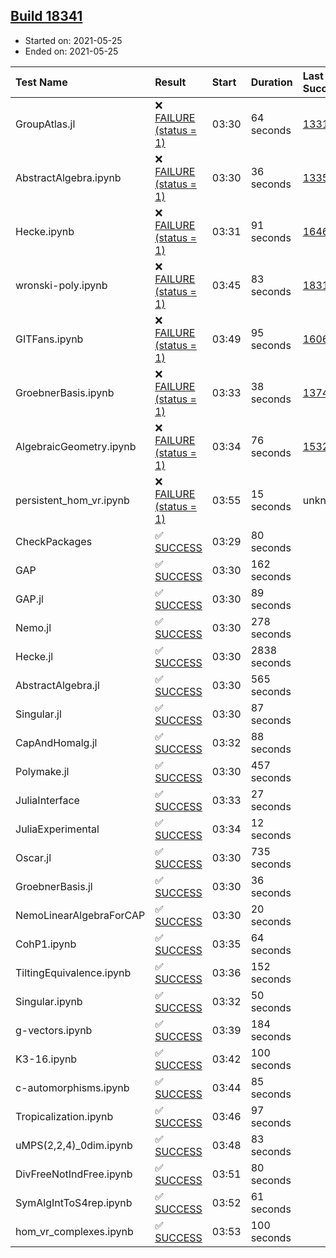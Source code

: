 ## [Build 18341](https://oscarci.mathematik.uni-kl.de/job/oscar/18341/)

* Started on: 2021-05-25
* Ended on: 2021-05-25

| Test Name    | Result | Start | Duration | Last Success | First Failure |
|:-------------|:-------|:------|:---------|:-------------|:--------------|
| GroupAtlas.jl | ❌ [FAILURE (status = 1)](https://oscarci.mathematik.uni-kl.de/job/oscar/18341/artifact/logs/build-18341/GroupAtlas.jl.log) | 03:30 | 64 seconds | [13311](https://oscarci.mathematik.uni-kl.de/job/oscar/13311/) | [13312](https://oscarci.mathematik.uni-kl.de/job/oscar/13312/) |
| AbstractAlgebra.ipynb | ❌ [FAILURE (status = 1)](https://oscarci.mathematik.uni-kl.de/job/oscar/18341/artifact/logs/build-18341/AbstractAlgebra.ipynb.log) | 03:30 | 36 seconds | [13355](https://oscarci.mathematik.uni-kl.de/job/oscar/13355/) | [13356](https://oscarci.mathematik.uni-kl.de/job/oscar/13356/) |
| Hecke.ipynb | ❌ [FAILURE (status = 1)](https://oscarci.mathematik.uni-kl.de/job/oscar/18341/artifact/logs/build-18341/Hecke.ipynb.log) | 03:31 | 91 seconds | [16463](https://oscarci.mathematik.uni-kl.de/job/oscar/16463/) | [16464](https://oscarci.mathematik.uni-kl.de/job/oscar/16464/) |
| wronski-poly.ipynb | ❌ [FAILURE (status = 1)](https://oscarci.mathematik.uni-kl.de/job/oscar/18341/artifact/logs/build-18341/wronski-poly.ipynb.log) | 03:45 | 83 seconds | [18314](https://oscarci.mathematik.uni-kl.de/job/oscar/18314/) | [18315](https://oscarci.mathematik.uni-kl.de/job/oscar/18315/) |
| GITFans.ipynb | ❌ [FAILURE (status = 1)](https://oscarci.mathematik.uni-kl.de/job/oscar/18341/artifact/logs/build-18341/GITFans.ipynb.log) | 03:49 | 95 seconds | [16068](https://oscarci.mathematik.uni-kl.de/job/oscar/16068/) | [16069](https://oscarci.mathematik.uni-kl.de/job/oscar/16069/) |
| GroebnerBasis.ipynb | ❌ [FAILURE (status = 1)](https://oscarci.mathematik.uni-kl.de/job/oscar/18341/artifact/logs/build-18341/GroebnerBasis.ipynb.log) | 03:33 | 38 seconds | [13748](https://oscarci.mathematik.uni-kl.de/job/oscar/13748/) | [13749](https://oscarci.mathematik.uni-kl.de/job/oscar/13749/) |
| AlgebraicGeometry.ipynb | ❌ [FAILURE (status = 1)](https://oscarci.mathematik.uni-kl.de/job/oscar/18341/artifact/logs/build-18341/AlgebraicGeometry.ipynb.log) | 03:34 | 76 seconds | [15322](https://oscarci.mathematik.uni-kl.de/job/oscar/15322/) | [15323](https://oscarci.mathematik.uni-kl.de/job/oscar/15323/) |
| persistent_hom_vr.ipynb | ❌ [FAILURE (status = 1)](https://oscarci.mathematik.uni-kl.de/job/oscar/18341/artifact/logs/build-18341/persistent_hom_vr.ipynb.log) | 03:55 | 15 seconds | unknown | unknown |
| CheckPackages | ✅ [SUCCESS](https://oscarci.mathematik.uni-kl.de/job/oscar/18341/artifact/logs/build-18341/CheckPackages.log) | 03:29 | 80 seconds |  |  |
| GAP | ✅ [SUCCESS](https://oscarci.mathematik.uni-kl.de/job/oscar/18341/artifact/logs/build-18341/GAP.log) | 03:30 | 162 seconds |  |  |
| GAP.jl | ✅ [SUCCESS](https://oscarci.mathematik.uni-kl.de/job/oscar/18341/artifact/logs/build-18341/GAP.jl.log) | 03:30 | 89 seconds |  |  |
| Nemo.jl | ✅ [SUCCESS](https://oscarci.mathematik.uni-kl.de/job/oscar/18341/artifact/logs/build-18341/Nemo.jl.log) | 03:30 | 278 seconds |  |  |
| Hecke.jl | ✅ [SUCCESS](https://oscarci.mathematik.uni-kl.de/job/oscar/18341/artifact/logs/build-18341/Hecke.jl.log) | 03:30 | 2838 seconds |  |  |
| AbstractAlgebra.jl | ✅ [SUCCESS](https://oscarci.mathematik.uni-kl.de/job/oscar/18341/artifact/logs/build-18341/AbstractAlgebra.jl.log) | 03:30 | 565 seconds |  |  |
| Singular.jl | ✅ [SUCCESS](https://oscarci.mathematik.uni-kl.de/job/oscar/18341/artifact/logs/build-18341/Singular.jl.log) | 03:30 | 87 seconds |  |  |
| CapAndHomalg.jl | ✅ [SUCCESS](https://oscarci.mathematik.uni-kl.de/job/oscar/18341/artifact/logs/build-18341/CapAndHomalg.jl.log) | 03:32 | 88 seconds |  |  |
| Polymake.jl | ✅ [SUCCESS](https://oscarci.mathematik.uni-kl.de/job/oscar/18341/artifact/logs/build-18341/Polymake.jl.log) | 03:30 | 457 seconds |  |  |
| JuliaInterface | ✅ [SUCCESS](https://oscarci.mathematik.uni-kl.de/job/oscar/18341/artifact/logs/build-18341/JuliaInterface.log) | 03:33 | 27 seconds |  |  |
| JuliaExperimental | ✅ [SUCCESS](https://oscarci.mathematik.uni-kl.de/job/oscar/18341/artifact/logs/build-18341/JuliaExperimental.log) | 03:34 | 12 seconds |  |  |
| Oscar.jl | ✅ [SUCCESS](https://oscarci.mathematik.uni-kl.de/job/oscar/18341/artifact/logs/build-18341/Oscar.jl.log) | 03:30 | 735 seconds |  |  |
| GroebnerBasis.jl | ✅ [SUCCESS](https://oscarci.mathematik.uni-kl.de/job/oscar/18341/artifact/logs/build-18341/GroebnerBasis.jl.log) | 03:30 | 36 seconds |  |  |
| NemoLinearAlgebraForCAP | ✅ [SUCCESS](https://oscarci.mathematik.uni-kl.de/job/oscar/18341/artifact/logs/build-18341/NemoLinearAlgebraForCAP.log) | 03:30 | 20 seconds |  |  |
| CohP1.ipynb | ✅ [SUCCESS](https://oscarci.mathematik.uni-kl.de/job/oscar/18341/artifact/logs/build-18341/CohP1.ipynb.log) | 03:35 | 64 seconds |  |  |
| TiltingEquivalence.ipynb | ✅ [SUCCESS](https://oscarci.mathematik.uni-kl.de/job/oscar/18341/artifact/logs/build-18341/TiltingEquivalence.ipynb.log) | 03:36 | 152 seconds |  |  |
| Singular.ipynb | ✅ [SUCCESS](https://oscarci.mathematik.uni-kl.de/job/oscar/18341/artifact/logs/build-18341/Singular.ipynb.log) | 03:32 | 50 seconds |  |  |
| g-vectors.ipynb | ✅ [SUCCESS](https://oscarci.mathematik.uni-kl.de/job/oscar/18341/artifact/logs/build-18341/g-vectors.ipynb.log) | 03:39 | 184 seconds |  |  |
| K3-16.ipynb | ✅ [SUCCESS](https://oscarci.mathematik.uni-kl.de/job/oscar/18341/artifact/logs/build-18341/K3-16.ipynb.log) | 03:42 | 100 seconds |  |  |
| c-automorphisms.ipynb | ✅ [SUCCESS](https://oscarci.mathematik.uni-kl.de/job/oscar/18341/artifact/logs/build-18341/c-automorphisms.ipynb.log) | 03:44 | 85 seconds |  |  |
| Tropicalization.ipynb | ✅ [SUCCESS](https://oscarci.mathematik.uni-kl.de/job/oscar/18341/artifact/logs/build-18341/Tropicalization.ipynb.log) | 03:46 | 97 seconds |  |  |
| uMPS(2,2,4)_0dim.ipynb | ✅ [SUCCESS](https://oscarci.mathematik.uni-kl.de/job/oscar/18341/artifact/logs/build-18341/uMPS-2-2-4-_0dim.ipynb.log) | 03:48 | 83 seconds |  |  |
| DivFreeNotIndFree.ipynb | ✅ [SUCCESS](https://oscarci.mathematik.uni-kl.de/job/oscar/18341/artifact/logs/build-18341/DivFreeNotIndFree.ipynb.log) | 03:51 | 80 seconds |  |  |
| SymAlgIntToS4rep.ipynb | ✅ [SUCCESS](https://oscarci.mathematik.uni-kl.de/job/oscar/18341/artifact/logs/build-18341/SymAlgIntToS4rep.ipynb.log) | 03:52 | 61 seconds |  |  |
| hom_vr_complexes.ipynb | ✅ [SUCCESS](https://oscarci.mathematik.uni-kl.de/job/oscar/18341/artifact/logs/build-18341/hom_vr_complexes.ipynb.log) | 03:53 | 100 seconds |  |  |
